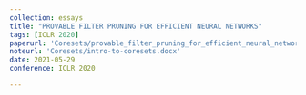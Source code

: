 ```yaml
---
collection: essays
title: "PROVABLE FILTER PRUNING FOR EFFICIENT NEURAL NETWORKS"
tags: [ICLR 2020]
paperurl: 'Coresets/provable_filter_pruning_for_efficient_neural_networks.pdf'
noteurl: 'Coresets/intro-to-coresets.docx'
date: 2021-05-29
conference: ICLR 2020

---
```



